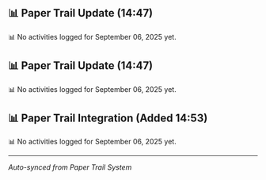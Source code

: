 

## 📊 Paper Trail Update (14:47)
📊 No activities logged for September 06, 2025 yet.

## 📊 Paper Trail Update (14:47)
📊 No activities logged for September 06, 2025 yet.



## 📊 Paper Trail Integration (Added 14:53)
📊 No activities logged for September 06, 2025 yet.

---
*Auto-synced from Paper Trail System*
